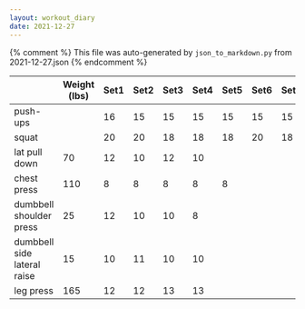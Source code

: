 ```yaml
---
layout: workout_diary
date: 2021-12-27
---
```


{% comment %}
    This file was auto-generated by `json_to_markdown.py` from 2021-12-27.json
{% endcomment %}

|                             | Weight (lbs) | Set1 | Set2 | Set3 | Set4 | Set5 | Set6 | Set7 | Set8 | Set9 | Set10 | Set11 | Set12 |
|-----------------------------|--------------|------|------|------|------|------|------|------|------|------|-------|-------|-------|
| push-ups |  | 16 | 15 | 15 | 15 | 15 | 15 | 15 | 8 |  |  |  |  |
| squat |  | 20 | 20 | 18 | 18 | 18 | 20 | 18 | 20 | 20 | 20 | 18 | 18 |
| lat pull down | 70 | 12 | 10 | 12 | 10 |  |  |  |  |  |  |  |  |
| chest press | 110 | 8 | 8 | 8 | 8 | 8 |  |  |  |  |  |  |  |
| dumbbell shoulder press | 25 | 12 | 10 | 10 | 8 |  |  |  |  |  |  |  |  |
| dumbbell side lateral raise | 15 | 10 | 11 | 10 | 10 |  |  |  |  |  |  |  |  |
| leg press | 165 | 12 | 12 | 13 | 13 |  |  |  |  |  |  |  |  |
